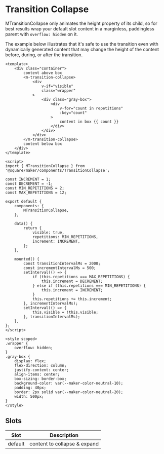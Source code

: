 # Transition Collapse

MTransitionCollapse only animates the height property of its child, so for best results wrap your default slot content in a marginless, paddingless parent with `overflow: hidden` on it.

The example below illustrates that it's safe to use the transition even with dynamically generated content that may change the height of the content before, during, or after the transition.

```vue
<template>
	<div class="container">
		content above box
		<m-transition-collapse>
			<div
				v-if="visible"
				class="wrapper"
			>
				<div class="gray-box">
					<div
						v-for="count in repetitions"
						:key="count"
					>
						content in box {{ count }}
					</div>
				</div>
			</div>
		</m-transition-collapse>
		content below box
	</div>
</template>

<script>
import { MTransitionCollapse } from '@square/maker/components/TransitionCollapse';

const INCREMENT = 1;
const DECREMENT = -1;
const MIN_REPETITIONS = 2;
const MAX_REPETITIONS = 12;

export default {
	components: {
		MTransitionCollapse,
	},

	data() {
		return {
			visible: true,
			repetitions: MIN_REPETITIONS,
			increment: INCREMENT,
		};
	},

	mounted() {
		const transitionIntervalMs = 2000;
		const incrementIntervalMs = 500;
		setInterval(() => {
			if (this.repetitions === MAX_REPETITIONS) {
				this.increment = DECREMENT;
			} else if (this.repetitions === MIN_REPETITIONS) {
				this.increment = INCREMENT;
			}
			this.repetitions += this.increment;
		}, incrementIntervalMs);
		setInterval(() => {
			this.visible = !this.visible;
		}, transitionIntervalMs);
	},
};
</script>

<style scoped>
.wrapper {
	overflow: hidden;
}
.gray-box {
	display: flex;
	flex-direction: column;
	justify-content: center;
	align-items: center;
	box-sizing: border-box;
    background-color: var(--maker-color-neutral-10);
	padding: 40px;
	border: 2px solid var(--maker-color-neutral-20);
	width: 500px;
}
</style>
```

<!-- api-tables:start -->
## Slots

| Slot    | Description                  |
| ------- | ---------------------------- |
| default | content to collapse & expand |
<!-- api-tables:end -->
